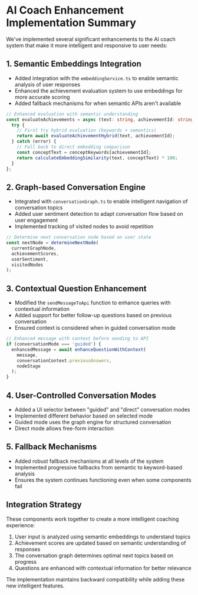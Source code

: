 # AI Coach Enhancement Implementation Summary

We've implemented several significant enhancements to the AI coach system that make it more intelligent and responsive to user needs:

## 1. Semantic Embeddings Integration

- Added integration with the `embeddingService.ts` to enable semantic analysis of user responses
- Enhanced the achievement evaluation system to use embeddings for more accurate scoring
- Added fallback mechanisms for when semantic APIs aren't available

```typescript
// Enhanced evaluation with semantic understanding
const evaluateAchievements = async (text: string, achievementId: string): Promise<number> => {
  try {
    // First try hybrid evaluation (keywords + semantics)
    return await evaluateAchievementHybrid(text, achievementId);
  } catch (error) {
    // Fall back to direct embedding comparison
    const conceptText = conceptKeywords[achievementId];
    return calculateEmbeddingSimilarity(text, conceptText) * 100;
  }
};
```

## 2. Graph-based Conversation Engine

- Integrated with `conversationGraph.ts` to enable intelligent navigation of conversation topics
- Added user sentiment detection to adapt conversation flow based on user engagement
- Implemented tracking of visited nodes to avoid repetition

```typescript
// Determine next conversation node based on user state
const nextNode = determineNextNode(
  currentGraphNode,
  achievementScores,
  userSentiment,
  visitedNodes
);
```

## 3. Contextual Question Enhancement

- Modified the `sendMessageToApi` function to enhance queries with contextual information
- Added support for better follow-up questions based on previous conversation
- Ensured context is considered when in guided conversation mode

```typescript
// Enhanced message with context before sending to API
if (conversationMode === 'guided') {
  enhancedMessage = await enhanceQuestionWithContext(
    message,
    conversationContext.previousAnswers,
    nodeStage
  );
}
```

## 4. User-Controlled Conversation Modes

- Added a UI selector between "guided" and "direct" conversation modes
- Implemented different behavior based on selected mode
- Guided mode uses the graph engine for structured conversation
- Direct mode allows free-form interaction

## 5. Fallback Mechanisms

- Added robust fallback mechanisms at all levels of the system
- Implemented progressive fallbacks from semantic to keyword-based analysis
- Ensures the system continues functioning even when some components fail

## Integration Strategy

These components work together to create a more intelligent coaching experience:

1. User input is analyzed using semantic embeddings to understand topics
2. Achievement scores are updated based on semantic understanding of responses
3. The conversation graph determines optimal next topics based on progress
4. Questions are enhanced with contextual information for better relevance

The implementation maintains backward compatibility while adding these new intelligent features. 